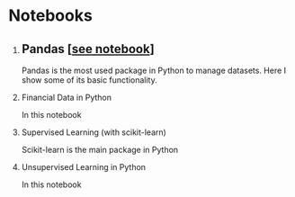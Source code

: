# Notebooks

1. ## Pandas [[see notebook](pandas.md)]
   
   Pandas is the most used package in Python to manage datasets. Here I show some of its basic functionality.
2. Financial Data in Python

   In this notebook 
3. Supervised Learning (with scikit-learn)

   Scikit-learn is the main package in Python
4. Unsupervised Learning in Python

   In this notebook

